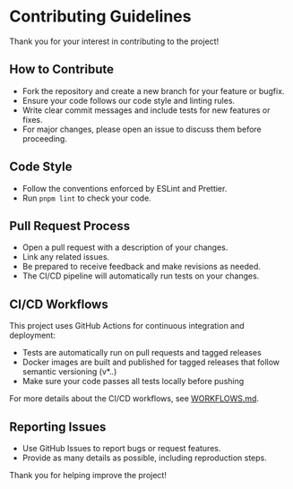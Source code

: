 # Contributing Guidelines

Thank you for your interest in contributing to the project!

## How to Contribute

- Fork the repository and create a new branch for your feature or bugfix.
- Ensure your code follows our code style and linting rules.
- Write clear commit messages and include tests for new features or fixes.
- For major changes, please open an issue to discuss them before proceeding.

## Code Style

- Follow the conventions enforced by ESLint and Prettier.
- Run `pnpm lint` to check your code.

## Pull Request Process

- Open a pull request with a description of your changes.
- Link any related issues.
- Be prepared to receive feedback and make revisions as needed.
- The CI/CD pipeline will automatically run tests on your changes.

## CI/CD Workflows

This project uses GitHub Actions for continuous integration and deployment:

- Tests are automatically run on pull requests and tagged releases
- Docker images are built and published for tagged releases that follow semantic versioning (v*.*.*)
- Make sure your code passes all tests locally before pushing

For more details about the CI/CD workflows, see [WORKFLOWS.md](.github/WORKFLOWS.md).

## Reporting Issues

- Use GitHub Issues to report bugs or request features.
- Provide as many details as possible, including reproduction steps.

Thank you for helping improve the project!
